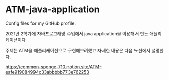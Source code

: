 # ATM-java-application
Config files for my GitHub profile.

2021년 2학기에 자바프로그래밍 수업에서 java application을 이용해서 만든 애플리케이션이다

주제는 ATM을 애플리케이션으로 구현해보려했고 자세한 내용은 다음 노션에서 설명한다.

https://common-sponge-710.notion.site/ATM-eafe919084994c33abbbbb773e762253
